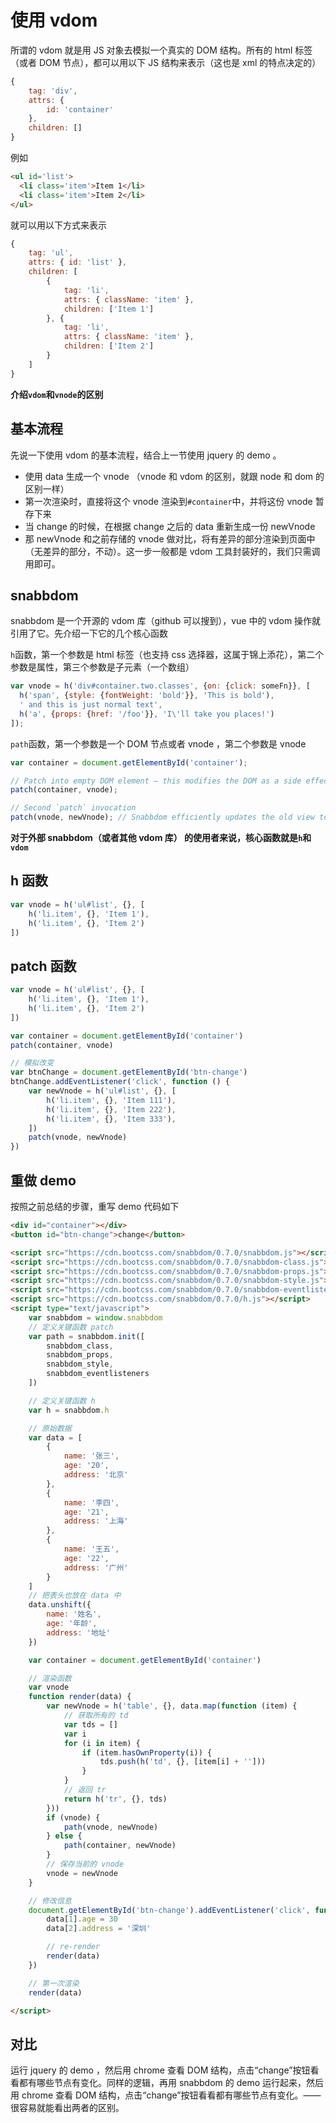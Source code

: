 # 使用 vdom

所谓的 vdom 就是用 JS 对象去模拟一个真实的 DOM 结构。所有的 html 标签（或者 DOM 节点），都可以用以下 JS 结构来表示（这也是 xml 的特点决定的）

```js
{
    tag: 'div',
    attrs: {
        id: 'container'
    },
    children: []
}
```

例如

```html
<ul id='list'>
  <li class='item'>Item 1</li>
  <li class='item'>Item 2</li>
</ul>
```

就可以用以下方式来表示

```js
{
    tag: 'ul',
    attrs: { id: 'list' },
    children: [
        {
            tag: 'li',
            attrs: { className: 'item' },
            children: ['Item 1']
        }, {
            tag: 'li',
            attrs: { className: 'item' },
            children: ['Item 2']
        }
    ]
}
```

**介绍`vdom`和`vnode`的区别**

## 基本流程

先说一下使用 vdom 的基本流程，结合上一节使用 jquery 的 demo 。

- 使用 data 生成一个 vnode （vnode 和 vdom 的区别，就跟 node 和 dom 的区别一样）
- 第一次渲染时，直接将这个 vnode 渲染到`#container`中，并将这份 vnode 暂存下来
- 当 change 的时候，在根据 change 之后的 data 重新生成一份 newVnode
- 那 newVnode 和之前存储的 vnode 做对比，将有差异的部分渲染到页面中（无差异的部分，不动）。这一步一般都是 vdom 工具封装好的，我们只需调用即可。

## snabbdom

snabbdom 是一个开源的 vdom 库（github 可以搜到），vue 中的 vdom 操作就引用了它。先介绍一下它的几个核心函数

`h`函数，第一个参数是 html 标签（也支持 css 选择器，这属于锦上添花），第二个参数是属性，第三个参数是子元素（一个数组）

```js
var vnode = h('div#container.two.classes', {on: {click: someFn}}, [
  h('span', {style: {fontWeight: 'bold'}}, 'This is bold'),
  ' and this is just normal text',
  h('a', {props: {href: '/foo'}}, 'I\'ll take you places!')
]);
```

`path`函数，第一个参数是一个 DOM 节点或者 vnode ，第二个参数是 vnode

```js
var container = document.getElementById('container');

// Patch into empty DOM element – this modifies the DOM as a side effect
patch(container, vnode);

// Second `patch` invocation
patch(vnode, newVnode); // Snabbdom efficiently updates the old view to the new state
```

**对于外部 snabbdom（或者其他 vdom 库） 的使用者来说，核心函数就是`h`和`vdom`**

## h 函数

```js
var vnode = h('ul#list', {}, [
    h('li.item', {}, 'Item 1'),
    h('li.item', {}, 'Item 2')
])
```

## patch 函数

```js
var vnode = h('ul#list', {}, [
    h('li.item', {}, 'Item 1'),
    h('li.item', {}, 'Item 2')
])

var container = document.getElementById('container')
patch(container, vnode)

// 模拟改变
var btnChange = document.getElementById('btn-change')
btnChange.addEventListener('click', function () {
    var newVnode = h('ul#list', {}, [
        h('li.item', {}, 'Item 111'),
        h('li.item', {}, 'Item 222'),
        h('li.item', {}, 'Item 333'),
    ])
    patch(vnode, newVnode)
})
```

## 重做 demo

按照之前总结的步骤，重写 demo 代码如下

```html
<div id="container"></div>
<button id="btn-change">change</button>

<script src="https://cdn.bootcss.com/snabbdom/0.7.0/snabbdom.js"></script>
<script src="https://cdn.bootcss.com/snabbdom/0.7.0/snabbdom-class.js"></script>
<script src="https://cdn.bootcss.com/snabbdom/0.7.0/snabbdom-props.js"></script>
<script src="https://cdn.bootcss.com/snabbdom/0.7.0/snabbdom-style.js"></script>
<script src="https://cdn.bootcss.com/snabbdom/0.7.0/snabbdom-eventlisteners.js"></script>
<script src="https://cdn.bootcss.com/snabbdom/0.7.0/h.js"></script>
<script type="text/javascript">
    var snabbdom = window.snabbdom
    // 定义关键函数 patch
    var path = snabbdom.init([
        snabbdom_class,
        snabbdom_props,
        snabbdom_style,
        snabbdom_eventlisteners
    ])

    // 定义关键函数 h
    var h = snabbdom.h

    // 原始数据
    var data = [
        {
            name: '张三',
            age: '20',
            address: '北京'
        },
        {
            name: '李四',
            age: '21',
            address: '上海'
        },
        {
            name: '王五',
            age: '22',
            address: '广州'
        }
    ]
    // 把表头也放在 data 中
    data.unshift({
        name: '姓名',
        age: '年龄',
        address: '地址'
    })

    var container = document.getElementById('container')

    // 渲染函数
    var vnode
    function render(data) {
        var newVnode = h('table', {}, data.map(function (item) {
            // 获取所有的 td
            var tds = []
            var i
            for (i in item) {
                if (item.hasOwnProperty(i)) {
                    tds.push(h('td', {}, [item[i] + '']))
                }
            }
            // 返回 tr
            return h('tr', {}, tds)
        }))
        if (vnode) {
            path(vnode, newVnode)
        } else {
            path(container, newVnode)
        }
        // 保存当前的 vnode
        vnode = newVnode
    }

    // 修改信息
    document.getElementById('btn-change').addEventListener('click', function () {
        data[1].age = 30
        data[2].address = '深圳'

        // re-render
        render(data)
    })

    // 第一次渲染
    render(data)

</script>
```

## 对比

运行 jquery 的 demo ，然后用 chrome 查看 DOM 结构，点击“change”按钮看看都有哪些节点有变化。同样的逻辑，再用 snabbdom 的 demo 运行起来，然后用 chrome 查看 DOM 结构，点击“change”按钮看看都有哪些节点有变化。—— 很容易就能看出两者的区别。

